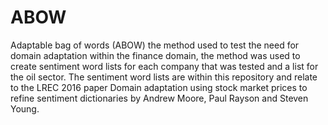 # ABOW
Adaptable bag of words (ABOW) the method used to test the need for domain adaptation within the finance domain, the method was used to create sentiment word lists for each company that was tested and a list for the oil sector. The sentiment word lists are within this repository and relate to the LREC 2016 paper Domain adaptation using stock market prices to refine sentiment dictionaries by Andrew Moore, Paul Rayson and Steven Young.

